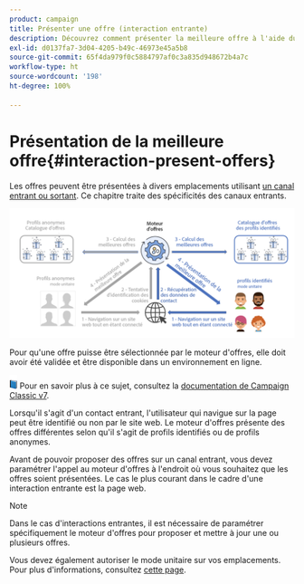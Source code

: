 ```yaml
---
product: campaign
title: Présenter une offre (interaction entrante)
description: Découvrez comment présenter la meilleure offre à l'aide du module Interaction de Campaign.
exl-id: d0137fa7-3d04-4205-b49c-46973e45a5b8
source-git-commit: 65f4da979f0c5884797af0c3a835d948672b4a7c
workflow-type: ht
source-wordcount: '198'
ht-degree: 100%

---
```


# Présentation de la meilleure offre{#interaction-present-offers}

Les offres peuvent être présentées à divers emplacements utilisant [un canal entrant ou sortant](interaction-architecture.md#interaction-types). Ce chapitre traite des spécificités des canaux entrants.

![](assets/inbound-interactions.png)

Pour qu&#39;une offre puisse être sélectionnée par le moteur d&#39;offres, elle doit avoir été validée et être disponible dans un environnement en ligne.

![](../assets/do-not-localize/book.png) Pour en savoir plus à ce sujet, consultez la [documentation de Campaign Classic v7](https://experienceleague.adobe.com/docs/campaign-classic/using/managing-offers/managing-an-offer-catalog/approving-and-activating-an-offer.html?lang=fr#approving-offer-content).

Lorsqu&#39;il s&#39;agit d&#39;un contact entrant, l&#39;utilisateur qui navigue sur la page peut être identifié ou non par le site web. Le moteur d&#39;offres présente des offres différentes selon qu&#39;il s&#39;agit de profils identifiés ou de profils anonymes.

Avant de pouvoir proposer des offres sur un canal entrant, vous devez paramétrer l&#39;appel au moteur d&#39;offres à l&#39;endroit où vous souhaitez que les offres soient présentées. Le cas le plus courant dans le cadre d&#39;une interaction entrante est la page web.

>[!NOTE]
>
>Dans le cas d&#39;interactions entrantes, il est nécessaire de paramétrer spécifiquement le moteur d&#39;offres pour proposer et mettre à jour une ou plusieurs offres.
>
>Vous devez également autoriser le mode unitaire sur vos emplacements. Pour plus d&#39;informations, consultez [cette page](interaction-offer-spaces.md).
